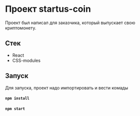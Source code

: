 <h1>Проект startus-coin</h1>
Проект был написал для заказчика, который выпускает свою криптомонету.



<h2>Стек</h2>
  <ul>
    <li>React</li>
    <li>CSS-modules</li>
  </ul>
  
<h2>Запуск</h2>
Для запуска, проект надо импортировать и вести комады

#### `npm install`
#### `npm start`
  
